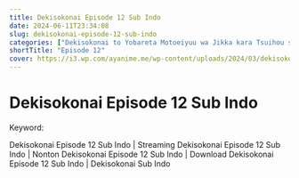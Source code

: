 ```yaml
---
title: Dekisokonai Episode 12 Sub Indo
date: 2024-06-11T23:34:08
slug: dekisokonai-episode-12-sub-indo
categories: ["Dekisokonai to Yobareta Motoeiyuu wa Jikka kara Tsuihou sareta node Sukikatte ni Ikiru Koto ni Shita"]
shortTitle: "Episode 12"
cover: https://i3.wp.com/ayanime.me/wp-content/uploads/2024/03/dekisokonai-yobareta-motoeiyu.jpeg
---
```


# Dekisokonai Episode 12 Sub Indo

<iframe-loader iframe-src1="https://play.ayanime.me/include/fluidplayer/fluidplayer.php?VideoSrc1=https%3A%2F%2Fdrive.google.com%2Ffile%2Fd%2F19s57QloJapDopsl6fAMZ7Uto9nSJdSWS%2Fpreview&VideoType1=video%2Fmp4&VideoQuality1=480p&VideoSrc2=https%3A%2F%2Fdrive.google.com%2Ffile%2Fd%2F1l5lzW79jxbwVOoVYknCu9lwuXdB8glPn%2Fpreview&VideoType2=video%2Fmp4&VideoQuality2=720p&VideoSrc3=https%3A%2F%2Fdrive.google.com%2Ffile%2Fd%2F1CQuMmybfTYnCBBEwJAC6PgT09jeUEILN%2Fpreview&VideoType3=video%2Fmp4&VideoQuality3=1080p&VideoSrc4=&VideoType4=&VideoQuality4=&VideoPoster=&VideoTrack1=&kind1=&srclang1=&label1=&default1=&VideoTrack2=&kind2=&srclang2=&label2=&default2=&player=fluid+player&server=Drive+API&api=&width=100%25&height=900px" iframe-src2="https://drive.google.com/file/d/1CQuMmybfTYnCBBEwJAC6PgT09jeUEILN/preview"></iframe-loader>

Keyword:
<p>Dekisokonai Episode 12 Sub Indo | Streaming Dekisokonai Episode 12 Sub Indo | Nonton Dekisokonai Episode 12 Sub Indo | Download Dekisokonai Episode 12 Sub Indo | Dekisokonai Sub Indo</p>

